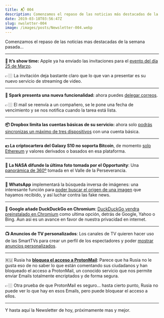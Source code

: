 ```yaml
---
title: 📬 004
description: Comenzamos el repaso de las noticias más destacadas de la semana pasada.
date: 2019-03-18T03:56:47Z
slug: nwsletter-004
image: /images/posts/Newsletter-004.webp
---
```


Comenzamos el repaso de las noticias mas destacadas de la semana pasada…

---

**🍎 It’s show time:** Apple ya ha enviado las invitaciones para el [evento del día 25 de Marzo](http://event.squarespace-mail.com/?a=18713&m=5c8f0ea27484c200018df7c0&n=5c8f16f87484c200018dffcc&s=f20000006ebd54&u=https%3a%2f%2fcubodekubrick.com%2feventos%2fitsshowtime%3fss_source%3dsscampaigns%26ss_campaign_id%3d5c8f0ea27484c200018df7c0%26ss_email_id%3d5c8f16f87484c200018dffcc%26ss_campaign_name%3dNewsletter%2b%2523004%26ss_campaign_sent_date%3d2019-03-18T03%253A56%253A47Z&t=&e=nerina1986%40gmail.com&h=de69fb19).

👉🏼 La invitación deja bastante claro que lo que van a presentar es su nuevo servicio de streaming de video.

---

**📩 Spark presenta una nueva funcionalidad:** ahora puedes [delegar correos](http://event.squarespace-mail.com/?a=18713&m=5c8f0ea27484c200018df7c0&n=5c8f16f87484c200018dffcc&s=f20000006ebd54&u=https%3a%2f%2fcubodekubrick.com%2fblog%2fspark-delegar%3fss_source%3dsscampaigns%26ss_campaign_id%3d5c8f0ea27484c200018df7c0%26ss_email_id%3d5c8f16f87484c200018dffcc%26ss_campaign_name%3dNewsletter%2b%2523004%26ss_campaign_sent_date%3d2019-03-18T03%253A56%253A47Z&t=&e=nerina1986%40gmail.com&h=adbc941e).

👉🏼 El mail se reenvía a un compañero, se le pone una fecha de vencimiento y se nos notifica cuando la tarea está lista.

---

**📦 Dropbox limita las cuentas básicas de su servicio:** ahora solo [podrás sincronizas un máximo de tres dispositivos](http://event.squarespace-mail.com/?a=18713&m=5c8f0ea27484c200018df7c0&n=5c8f16f87484c200018dffcc&s=f20000006ebd54&u=https%3a%2f%2fcubodekubrick.com%2fblog%2fDropbox-3dispositivos%3fss_source%3dsscampaigns%26ss_campaign_id%3d5c8f0ea27484c200018df7c0%26ss_email_id%3d5c8f16f87484c200018dffcc%26ss_campaign_name%3dNewsletter%2b%2523004%26ss_campaign_sent_date%3d2019-03-18T03%253A56%253A47Z&t=&e=nerina1986%40gmail.com&h=50a1f7d5) con una cuenta básica.

---

**💵 La criptocartera del Galaxy S10 no soporta Bitcoin**, de momento [solo Ethereum](http://event.squarespace-mail.com/?a=18713&m=5c8f0ea27484c200018df7c0&n=5c8f16f87484c200018dffcc&s=f20000006ebd54&u=https%3a%2f%2fwww.coindesk.com%2fsamsung-unveils-cryptocurrency-wallet-dapps-for-galaxy-s10-phonehttps%3a%2f%2fwww.coindesk.com%2fsamsung-unveils-cryptocurrency-wallet-dapps-for-galaxy-s10-phone%3fss_source%3dsscampaigns%26ss_campaign_id%3d5c8f0ea27484c200018df7c0%26ss_email_id%3d5c8f16f87484c200018dffcc%26ss_campaign_name%3dNewsletter%2b%2523004%26ss_campaign_sent_date%3d2019-03-18T03%253A56%253A47Z&t=&e=nerina1986%40gmail.com&h=fc32c160) y valores derivados o basados en esa plataforma.

---

**🚀 La NASA difunde la última foto tomada por el Opportunity**: Una [panorámica de 360º](http://event.squarespace-mail.com/?a=18713&m=5c8f0ea27484c200018df7c0&n=5c8f16f87484c200018dffcc&s=f20000006ebd54&u=https%3a%2f%2fwww.lavoz.com.ar%2fciudadanos%2fnasa-difundio-ultima-foto-panoramica-del-rover-opportunity-en-marte%3fss_source%3dsscampaigns%26ss_campaign_id%3d5c8f0ea27484c200018df7c0%26ss_email_id%3d5c8f16f87484c200018dffcc%26ss_campaign_name%3dNewsletter%2b%2523004%26ss_campaign_sent_date%3d2019-03-18T03%253A56%253A47Z&t=&e=nerina1986%40gmail.com&h=bdcd0b9b) tomada en el Valle de la Perseverancia.

---

**💬 WhatsApp** implementará la búsqueda inversa de imágenes: una interesante función para [poder buscar el origen de una imagen](http://event.squarespace-mail.com/?a=18713&m=5c8f0ea27484c200018df7c0&n=5c8f16f87484c200018dffcc&s=f20000006ebd54&u=https%3a%2f%2felandroidelibre.elespanol.com%2f2019%2f03%2fla-ultima-funcion-de-whatsapp-quiere-ayudarte-a-luchar-contra-las-noticias-falsas.html%3fss_source%3dsscampaigns%26ss_campaign_id%3d5c8f0ea27484c200018df7c0%26ss_email_id%3d5c8f16f87484c200018dffcc%26ss_campaign_name%3dNewsletter%2b%2523004%26ss_campaign_sent_date%3d2019-03-18T03%253A56%253A47Z&t=&e=nerina1986%40gmail.com&h=ad111cf4) que hayamos recibido, y así luchar contra las fake news.

---

🦆 **Google añade DuckDuckGo en Chromium**: [DuckDuckGo vendra preinstalado en Chromium](http://event.squarespace-mail.com/?a=18713&m=5c8f0ea27484c200018df7c0&n=5c8f16f87484c200018dffcc&s=f20000006ebd54&u=https%3a%2f%2ftechcrunch.com%2f2019%2f03%2f13%2fgoogle-has-quietly-added-duckduckgo-as-a-search-engine-option-for-chrome-users-in-60-markets%2f%3fss_source%3dsscampaigns%26ss_campaign_id%3d5c8f0ea27484c200018df7c0%26ss_email_id%3d5c8f16f87484c200018dffcc%26ss_campaign_name%3dNewsletter%2b%2523004%26ss_campaign_sent_date%3d2019-03-18T03%253A56%253A47Z&t=&e=nerina1986%40gmail.com&h=74a19eae) como ultima opción, detrás de Google, Yahoo o Bing. Aun asi es un avance en favor de nuestra privacidad en internet.

---

**📺 Anuncios de TV personalizados**: Los canales de TV quieren hacer uso de las SmartTVs para crear un perfil de los espectadores y poder [mostrar anuncios personalizados](http://event.squarespace-mail.com/?a=18713&m=5c8f0ea27484c200018df7c0&n=5c8f16f87484c200018dffcc&s=f20000006ebd54&u=https%3a%2f%2fwww.reuters.com%2farticle%2fus-vizio-advertising%2fvizio-wants-next-generation-smart-tvs-to-target-ads-to-households-idUSKBN1QT16V%3fss_source%3dsscampaigns%26ss_campaign_id%3d5c8f0ea27484c200018df7c0%26ss_email_id%3d5c8f16f87484c200018dffcc%26ss_campaign_name%3dNewsletter%2b%2523004%26ss_campaign_sent_date%3d2019-03-18T03%253A56%253A47Z&t=&e=nerina1986%40gmail.com&h=a13ecb33).

---

🇷🇺 Rusia ha **[bloquea el acceso a ProtonMail](http://event.squarespace-mail.com/?a=18713&m=5c8f0ea27484c200018df7c0&n=5c8f16f87484c200018dffcc&s=f20000006ebd54&u=http%3a%2f%2furl.mixx.io%2f%3fh%3dac8365c864%26u%3dhttps%253A%252F%252Ftechcrunch.com%252F2019%252F03%252F11%252Frussia-blocks-protonmail%252F%26ss_source%3dsscampaigns%26ss_campaign_id%3d5c8f0ea27484c200018df7c0%26ss_email_id%3d5c8f16f87484c200018dffcc%26ss_campaign_name%3dNewsletter%2b%2523004%26ss_campaign_sent_date%3d2019-03-18T03%253A56%253A47Z&t=&e=nerina1986%40gmail.com&h=758142f1)**: Parece que ha Rusia no le gusta eso de no saber lo que están comentando sus ciudadanos y han bloqueado el acceso a ProtonMail, un conocido servicio que nos permite enviar Emails totalmente encriptados y de forma segura.

👉🏼 Otra prueba de que ProtonMail es seguro… hasta cierto punto, Rusia no puede ver lo que hay en esos Emails, pero puede bloquear el acceso a ellos.

---

Y hasta aquí la Newsletter de hoy, próximamente mas y mejor.

